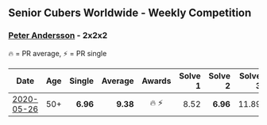 ## Senior Cubers Worldwide - Weekly Competition
### [Peter Andersson](../peter_andersson.md) - 2x2x2

🔥 = PR average, ⚡ = PR single

| Date | Age | Single | Average | Awards | Solve 1 | Solve 2 | Solve 3 | Solve 4 | Solve 5 | Video |
| :--: | :--: | --: | --: | :--: | --: | --: | --: | --: | --: | :-- |
| [2020-05-26](../../results/222/2020-05-26.md) | 50+ | **6.96** | **9.38** | 🔥 ⚡ | 8.52 | **6.96** | 11.89 | 8.23 | 11.39 | [Link](https://www.facebook.com/events/688407551989463/permalink/690673085096243/) |


<!-- Global site tag (gtag.js) - Google Analytics -->
<script async src="https://www.googletagmanager.com/gtag/js?id=UA-86348435-3"></script>
<script>window.dataLayer = window.dataLayer || []; function gtag() {dataLayer.push(arguments);} gtag('js', new Date()); gtag('config', 'UA-86348435-3');</script>
